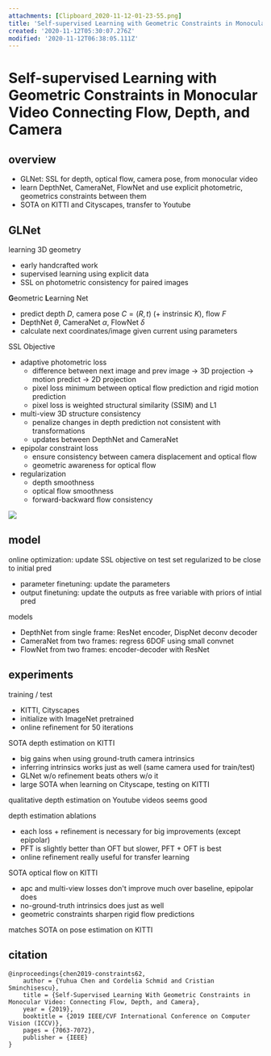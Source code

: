 ```yaml
---
attachments: [Clipboard_2020-11-12-01-23-55.png]
title: 'Self-supervised Learning with Geometric Constraints in Monocular Video Connecting Flow, Depth, and Camera'
created: '2020-11-12T05:30:07.276Z'
modified: '2020-11-12T06:38:05.111Z'
---
```


# Self-supervised Learning with Geometric Constraints in Monocular Video Connecting Flow, Depth, and Camera

## overview

- GLNet: SSL for depth, optical flow, camera pose, from monocular video
- learn DepthNet, CameraNet, FlowNet and use explicit photometric, geometrics constraints between them
- SOTA on KITTI and Cityscapes, transfer to Youtube

## GLNet

learning 3D geometry
- early handcrafted work
- supervised learning using explicit data
- SSL on photometric consistency for paired images

**G**eometric **L**earning Net
- predict depth $D$, camera pose $C = (R,t)$ (+ instrinsic $K$), flow $F$
- DepthNet $\theta$, CameraNet $\alpha$, FlowNet $\delta$
- calculate next coordinates/image given current using parameters

SSL Objective
- adaptive photometric loss
  - difference between next image and prev image $\to$ 3D projection $\to$ motion predict $\to$ 2D projection
  - pixel loss minimum between optical flow prediction and rigid motion prediction 
  - pixel loss is weighted structural similarity (SSIM) and L1
- multi-view 3D structure consistency
  - penalize changes in depth prediction not consistent with transformations
  - updates between DepthNet and CameraNet
- epipolar constraint loss
  - ensure consistency between camera displacement and optical flow
  - geometric awareness for optical flow
- regularization 
  - depth smoothness
  - optical flow smoothness
  - forward-backward flow consistency

![](@attachment/Clipboard_2020-11-12-01-23-55.png)

## model

online optimization: update SSL objective on test set regularized to be close to initial pred
- parameter finetuning: update the parameters
- output finetuning: update the outputs as free variable with priors of intial pred

models
- DepthNet from single frame: ResNet encoder, DispNet deconv decoder
- CameraNet from two frames: regress 6DOF using small convnet
- FlowNet from two frames: encoder-decoder with ResNet

## experiments

training / test
- KITTI, Cityscapes
- initialize with ImageNet pretrained
- online refinement for 50 iterations

SOTA depth estimation on KITTI
- big gains when using ground-truth camera intrinsics
- inferring intrinsics works just as well (same camera used for train/test)
- GLNet w/o refinement beats others w/o it
- large SOTA when learning on Cityscape, testing on KITTI

qualitative depth estimation on Youtube videos seems good

depth estimation ablations
- each loss + refinement is necessary for big improvements (except epipolar)
- PFT is slightly better than OFT but slower, PFT + OFT is best
- online refinement really useful for transfer learning 

SOTA optical flow on KITTI
- apc and multi-view losses don't improve much over baseline, epipolar does
- no-ground-truth intrinsics does just as well
- geometric constraints sharpen rigid flow predictions

matches SOTA on pose estimation on KITTI

## citation

```
@inproceedings{chen2019-constraints62,
    author = {Yuhua Chen and Cordelia Schmid and Cristian Sminchisescu},
    title = {Self-Supervised Learning With Geometric Constraints in Monocular Video: Connecting Flow, Depth, and Camera},
    year = {2019},
    booktitle = {2019 IEEE/CVF International Conference on Computer Vision (ICCV)},
    pages = {7063-7072},
    publisher = {IEEE}
}
```
